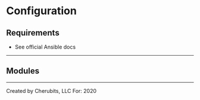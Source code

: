 # Configuration

## Requirements

* See official Ansible docs



---
## Modules



---
Created by Cherubits, LLC
For: 2020